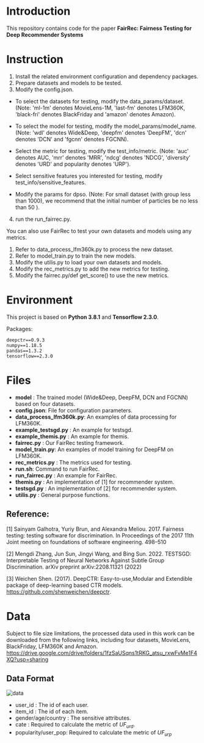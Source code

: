# Introduction 

This repository contains code for the paper **FairRec: Fairness Testing for Deep Recommender Systems**

# Instruction
1. Install the related environment configuration and dependency packages.
2. Prepare datasets and models to be tested.
3. Modify the config.json.

- To select the datasets for testing, modify the data_params/dataset.(Note: 'ml-1m' denotes MovieLens-1M, 'last-fm' denotes LFM360K, 'black-fri' denotes BlackFriday and 'amazon' denotes Amazon).

- To select the model for testing, modify the model_params/model_name.(Note: 'wdl' denotes Wide&Deep, 'deepfm' denotes 'DeepFM', 'dcn' denotes 'DCN' and 'fgcnn' denotes FGCNN).

- Select the metric for testing, modify the test_info/metric. (Note: 'auc' denotes AUC, 'mrr' denotes 'MRR', 'ndcg' denotes 'NDCG', 'diversity' denotes 'URD' and popularity denotes 'URP').

- Select sensitive features you interested for testing, modify test_info/sensitive_features.

- Modify the params for dpso. (Note: For small dataset (with group less than 1000), we recommend that the initial number of particles be no less than 50 ).

4. run the run_fairrec.py.

You can also use FairRec to test your own datasets and models using any metrics.
1. Refer to data_process_lfm360k.py to process the new dataset.
2. Refer to model_train.py to train the new models.
3. Modify the utilis.py to load your own datasets and models.
4. Modify the rec_metrics.py to add the new metrics for testing.
5. Modify the fairrec.py/def get_score() to use the new metrics.



# Environment
This project is based on **Python 3.8.1** and **Tensorflow 2.3.0**.

Packages:
```
deepctr==0.9.3
numpy==1.18.5
pandas==1.3.2
tensorflow==2.3.0
```

# Files

- **model** : The trained model (Wide&Deep, DeepFM, DCN and FGCNN) based on four datasets.
- **config.json**: File for configuration parameters.
- **data_process_lfm360k.py**: An examples of data processing for LFM360K.
- **example_testsgd.py** : An example for testsgd.
- **example_themis.py** : An example for themis.
- **fairrec.py** : Our FairRec testing framework.
- **model_train.py**: An examples of model training for DeepFM on LFM360K.
- **rec_metrics.py** : The metrics used for testing.
- **run.sh**: Command to run FairRec.
- **run_fairrec.py** :  An example for FairRec.
- **themis.py** : An implementation of [1] for recommender system.
- **testsgd.py** : An implementation of [2] for recommender system.
- **utilis.py** : General purpose functions.

## Reference:
[1] Sainyam Galhotra, Yuriy Brun, and Alexandra Meliou. 2017. Fairness testing: testing software for discrimination. In Proceedings of the 2017 11th Joint meeting on foundations of software engineering. 498–510

[2] Mengdi Zhang, Jun Sun, Jingyi Wang, and Bing Sun. 2022. TESTSGD: Interpretable Testing of Neural Networks Against Subtle Group Discrimination. arXiv preprint arXiv:2208.11321 (2022)

[3] Weichen Shen. (2017). DeepCTR: Easy-to-use,Modular and Extendible package of deep-learning based CTR models. https://github.com/shenweichen/deepctr.

# Data 
Subject to file size limitations, the processed data used in this work can be downloaded from the following links, including four datasets, MovieLens, BlackFriday, LFM360K and Amazon.
https://drive.google.com/drive/folders/1fzSaUSqns1tRKG_atsu_rxwFvMe1F4XQ?usp=sharing
## Data Format
![data](https://user-images.githubusercontent.com/117908227/202380517-a7638d84-ba6d-415b-9f2e-a17dc345b2c1.jpg)

- user_id : The id of each user.
- item_id : The id of each item.
- gender/age/country : The sensitive attributes.
- cate : Required to calculate the metric of $UF_{urd}$.
- popularity/user_pop: Required to calculate the metric of $UF_{urp}$

